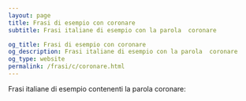 ```yaml
---
layout: page
title: Frasi di esempio con coronare 
subtitle: Frasi italiane di esempio con la parola  coronare

og_title: Frasi di esempio con coronare 
og_description: Frasi italiane di esempio con la parola  coronare
og_type: website
permalink: /frasi/c/coronare.html
---
```


Frasi italiane di esempio contenenti la parola coronare:



